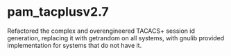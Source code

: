 # pam_tacplusv2.7
Refactored the complex and overengineered TACACS+ session id generation, replacing it with getrandom on all systems, with gnulib provided implementation for systems that do not have it.
